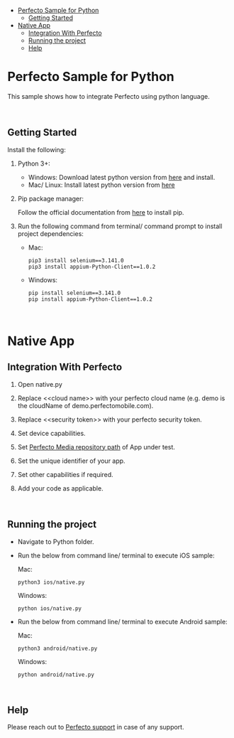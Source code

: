 - [Perfecto Sample for Python](#perfecto-sample-for-python)
  - [Getting Started](#getting-started)
- [Native App](#native-app)
  - [Integration With Perfecto](#integration-with-perfecto)
  - [Running the project](#running-the-project)
  - [Help](#help)

# Perfecto Sample for Python

This sample shows how to integrate Perfecto using python language.

</br>

## Getting Started

Install the following:

1. Python 3+:
    
    * Windows: 
            Download latest python version from [here](https://www.python.org/downloads/windows/) and install.
    * Mac/ Linux:
            Install latest python version from [here](https://www.python.org/downloads)

 1. Pip package manager:

    Follow the official documentation from [here](https://pip.pypa.io/en/stable/installing/) to install pip.

 2. Run the following command from terminal/ command prompt to install project dependencies:
    - Mac:
    
          pip3 install selenium==3.141.0
          pip3 install appium-Python-Client==1.0.2

    - Windows:
  
          pip install selenium==3.141.0
          pip install appium-Python-Client==1.0.2

    </br>

# Native App

## Integration With Perfecto

1. Open native.py
   
2. Replace <\<cloud name>> with your perfecto cloud name (e.g. demo is the cloudName of demo.perfectomobile.com).

3. Replace <\<security token>> with your perfecto security token.

4. Set device capabilities.

5. Set [Perfecto Media repository path](https://developers.perfectomobile.com/display/TT/Upload+a+file+to+the+repository+via+API+using+Postman+or+cURL) of App under test.

6. Set the unique identifier of your app.

7. Set other capabilities if required.
   
8. Add your code as applicable.

</br>

## Running the project

- Navigate to Python folder.

- Run the below from command line/ terminal to execute iOS sample:

  Mac: 
    
      python3 ios/native.py

  Windows:
  
      python ios/native.py

- Run the below from command line/ terminal to execute Android sample:

  Mac: 

      python3 android/native.py

  Windows: 
  
      python android/native.py

</br>

## Help

Please reach out to [Perfecto support](https://support.perfecto.io) in case of any support.